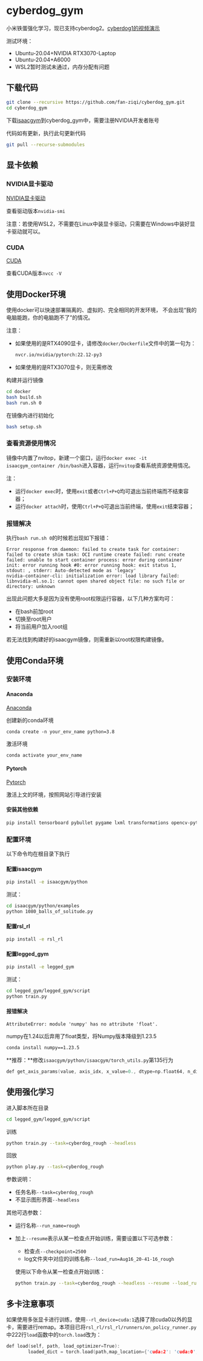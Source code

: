 # cyberdog_gym

小米铁蛋强化学习，现已支持cyberdog2。[cyberdog1的视频演示](https://www.bilibili.com/video/BV1Eg4y1P7KA)

测试环境：

* Ubuntu-20.04+NVIDIA RTX3070-Laptop
* Ubuntu-20.04+A6000
* WSL2暂时测试未通过，内存分配有问题

## 下载代码

```bash
git clone --recursive https://github.com/fan-ziqi/cyberdog_gym.git
cd cyberdog_gym
```

下载[isaacgym](https://developer.nvidia.com/isaac-gym)到cyberdog_gym中，需要注册NVIDIA开发者账号

代码如有更新，执行此句更新代码

```bash
git pull --recurse-submodules
```

## 显卡依赖

### NVIDIA显卡驱动

[NVIDIA显卡驱动](https://www.nvidia.cn/Download/index.aspx?lang=cn)

查看驱动版本`nvidia-smi`

注意：若使用WSL2，不需要在Linux中装显卡驱动，只需要在Windows中装好显卡驱动就可以。

### CUDA

[CUDA](https://developer.nvidia.com/cuda-toolkit-archive)

查看CUDA版本`nvcc -V`

## 使用Docker环境

使用docker可以快速部署隔离的、虚拟的、完全相同的开发环境， 不会出现“我的电脑能跑，你的电脑跑不了”的情况。

注意：

* 如果使用的是RTX4090显卡，请修改`docker/Dockerfile`文件中的第一句为：

  ```dockerfile
  nvcr.io/nvidia/pytorch:22.12-py3
  ```

* 如果使用的是RTX3070显卡，则无需修改

构建并运行镜像

```bash
cd docker
bash build.sh
bash run.sh 0
```

在镜像内进行初始化

```bash
bash setup.sh
```

### 查看资源使用情况

镜像中内置了nvitop，新建一个窗口，运行`docker exec -it isaacgym_container /bin/bash`进入容器，运行`nvitop`查看系统资源使用情况。

注：

* 运行`docker exec`时，使用`exit`或者`Ctrl+P+Q`均可退出当前终端而不结束容器；
* 运行`docker attach`时，使用`Ctrl+P+Q`可退出当前终端，使用`exit`结束容器；

### 报错解决

执行`bash run.sh 0`的时候若出现如下报错：

```
Error response from daemon: failed to create task for container: failed to create shim task: OCI runtime create failed: runc create failed: unable to start container process: error during container init: error running hook #0: error running hook: exit status 1, stdout: , stderr: Auto-detected mode as 'legacy'
nvidia-container-cli: initialization error: load library failed: libnvidia-ml.so.1: cannot open shared object file: no such file or directory: unknown
```

出现此问题大多是因为没有使用root权限运行容器，以下几种方案均可：

* 在bash前加root
* 切换至root用户
* 将当前用户加入root组

若无法找到构建好的isaacgym镜像，则需重新以root权限构建镜像。

## 使用Conda环境

### 安装环境

#### Anaconda

[Anaconda](https://www.anaconda.com/download)

创建新的conda环境

```text
conda create -n your_env_name python=3.8
```

激活环境

```python3
conda activate your_env_name
```

#### Pytorch

[Pytorch](https://pytorch.org/get-started/locally/)

激活上文的环境，按照网站引导进行安装

#### 安装其他依赖

```bash
pip install tensorboard pybullet pygame lxml transformations opencv-python opencv-contrib-python nvitop
```

### 配置环境

以下命令均在根目录下执行

#### 配置isaacgym

```bash
pip install -e isaacgym/python
```

测试：

```bash
cd isaacgym/python/examples
python 1080_balls_of_solitude.py
```

#### 配置rsl_rl

```bash
pip install -e rsl_rl
```

#### 配置legged_gym

```bash
pip install -e legged_gym
```

测试：

```bash
cd legged_gym/legged_gym/script
python train.py
```

#### 报错解决

`AttributeError: module 'numpy' has no attribute 'float'.`

numpy在1.24以后弃用了float类型，将Numpy版本降级到1.23.5

```bash
conda install numpy==1.23.5
```

**推荐：**修改`isaacgym/python/isaacgym/torch_utils.py`第135行为

```cpp
def get_axis_params(value, axis_idx, x_value=0., dtype=np.float64, n_dims=3):
```

## 使用强化学习

进入脚本所在目录

```bash
cd legged_gym/legged_gym/script
```

训练

```bash
python train.py --task=cyberdog_rough --headless
```

回放

```bash
python play.py --task=cyberdog_rough
```

参数说明：

* 任务名称`--task=cyberdog_rough`
* 不显示图形界面`--headless`

其他可选参数：

*  运行名称`--run_name=rough`

*  加上`--resume`表示从某一检查点开始训练，需要设置以下可选参数：

   *  检查点`--checkpoint=2500`
   *  log文件夹中对应的训练名称`--load_run=Aug16_20-41-16_rough`

   使用以下命令从某一检查点开始训练：

   ```bash
   python train.py --task=cyberdog_rough --headless --resume --load_run=Aug16_20-41-16_rough --checkpoint=1000
   ```

## 多卡注意事项

如果使用多张显卡进行训练，使用`--rl_device=cuda:1`选择了除cuda0以外的显卡，需要进行remap。本项目已将`rsl_rl/rsl_rl/runners/on_policy_runner.py`中222行`load`函数中的`torch.load`改为：

```cpp
def load(self, path, load_optimizer=True):
        loaded_dict = torch.load(path,map_location={'cuda:2': 'cuda:0','cuda:1': 'cuda:0'})
```



